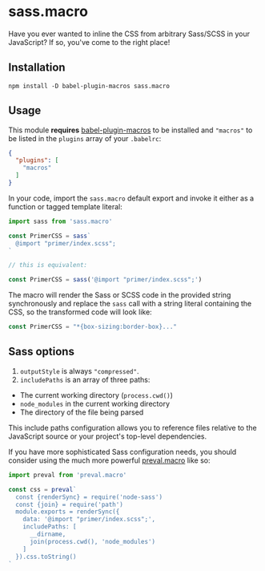 # sass.macro
Have you ever wanted to inline the CSS from arbitrary Sass/SCSS
in your JavaScript? If so, you've come to the right place!

## Installation

```
npm install -D babel-plugin-macros sass.macro
```

## Usage
This module **requires** [babel-plugin-macros] to be installed
and `"macros"` to be listed in the `plugins` array of your
`.babelrc`:

```json
{
  "plugins": [
    "macros"
  ]
}
```

In your code, import the `sass.macro` default export and invoke
it either as a function or tagged template literal:

```js
import sass from 'sass.macro'

const PrimerCSS = sass`
  @import "primer/index.scss";
`

// this is equivalent:

const PrimerCSS = sass('@import "primer/index.scss";')
```

The macro will render the Sass or SCSS code in the provided
string synchronously and replace the `sass` call with a string
literal containing the CSS, so the transformed code will look
like:

```js
const PrimerCSS = "*{box-sizing:border-box}..."
```

## Sass options
1. `outputStyle` is always `"compressed"`.
1. `includePaths` is an array of three paths:
  * The current working directory (`process.cwd()`)
  * `node_modules` in the current working directory
  * The directory of the file being parsed

This include paths configuration allows you to reference files
relative to the JavaScript source or your project's top-level
dependencies.

If you have more sophisticated Sass configuration needs, you
should consider using the much more powerful [preval.macro] like
so:

```js
import preval from 'preval.macro'

const css = preval`
  const {renderSync} = require('node-sass')
  const {join} = require('path')
  module.exports = renderSync({
    data: '@import "primer/index.scss";',
    includePaths: [
      __dirname,
      join(process.cwd(), 'node_modules')
    ]
  }).css.toString()
`
```

[babel-plugin-macros]: https://github.com/kentcdodds/babel-plugin-macros
[preval.macro]: https://github.com/kentcdodds/preval.macro

